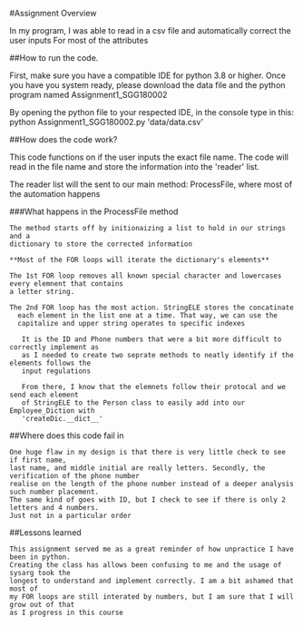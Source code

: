 #Assignment Overview

In my program, I was able to read in a csv file and automatically correct the user inputs For 
most of the attributes

##How to run the code.
  
  First, make sure you have a compatible IDE for python 3.8 or higher.
  Once you have you system ready, please download the data file and the 
    python program named Assignment1_SGG180002 
  
 By opening the python file to your respected IDE, in the console
    type in this: python Assignment1_SGG180002.py 'data/data.csv'
  
##How does the code work?
  
  This code functions on if the user inputs the exact file name.
  The code will read in the file name and store the information into the 'reader' list.
  
  The reader list will the sent to our main method: ProcessFile, where most of the automation happens
  
  ###What happens in the ProcessFile method
    
    The method starts off by initionaizing a list to hold in our strings and a 
    dictionary to store the corrected information
    
    **Most of the FOR loops will iterate the dictionary's elements**
    
    The 1st FOR loop removes all known special character and lowercases every elemnent that contains
    a letter string.
    
    The 2nd FOR loop has the most action. StringELE stores the concatinate
      each element in the list one at a time. That way, we can use the 
      capitalize and upper string operates to specific indexes
       
       It is the ID and Phone numbers that were a bit more difficult to correctly implement as
       as I needed to create two seprate methods to neatly identify if the elements follows the 
       input regulations
       
       From there, I know that the elemnets follow their protocal and we send each element 
       of StringELE to the Person class to easily add into our Employee_Diction with 
       'createDic.__dict__'
       
  ##Where does this code fail in
    
    One huge flaw in my design is that there is very little check to see if first name, 
    last name, and middle initial are really letters. Secondly, the verification of the phone number
    realise on the length of the phone number instead of a deeper analysis such number placement. 
    The same kind of goes with ID, but I check to see if there is only 2 letters and 4 numbers.
    Just not in a particular order 
   
 ##Lessons learned
    
    This assignment served me as a great reminder of how unpractice I have been in python.
    Creating the class has allows been confusing to me and the usage of sysarg took the 
    longest to understand and implement correctly. I am a bit ashamed that most of 
    my FOR loops are still interated by numbers, but I am sure that I will grow out of that
    as I progress in this course
    
